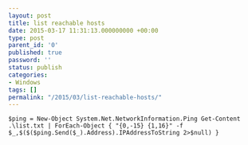 ```yaml
---
layout: post
title: list reachable hosts
date: 2015-03-17 11:31:13.000000000 +00:00
type: post
parent_id: '0'
published: true
password: ''
status: publish
categories:
- Windows
tags: []
permalink: "/2015/03/list-reachable-hosts/"
---
```

`$ping = New-Object System.Net.NetworkInformation.Ping
Get-Content .\list.txt | ForEach-Object { "{0,-15} {1,16}" -f $_,$($($ping.Send($_).Address).IPAddressToString 2>$null) }`

